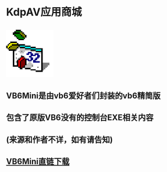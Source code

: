 # KdpAV应用商城<br>

## ![VB6MiniSetup图标](./vb6mini.png "VB6MiniSetup图标") 
## VB6Mini是由vb6爱好者们封装的vb6精简版
## 包含了原版VB6没有的控制台EXE相关内容
## (来源和作者不详，如有请告知)
## [VB6Mini直链下载](./VB6MiniSetup.exe)